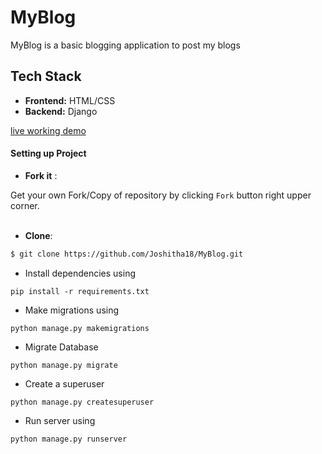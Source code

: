# MyBlog
MyBlog is a basic blogging application to post my blogs

## Tech Stack
- **Frontend:** HTML/CSS
- **Backend:** Django


[live working demo](http://joshitha.pythonanywhere.com/)


#### Setting up Project

- **Fork it** :

Get your own Fork/Copy of repository by clicking `Fork` button right upper corner.<br><br>

- **Clone**:

```sh
$ git clone https://github.com/Joshitha18/MyBlog.git

```
- Install dependencies using
```
pip install -r requirements.txt
```
- Make migrations using
```
python manage.py makemigrations
```
- Migrate Database
```
python manage.py migrate
```
- Create a superuser
```
python manage.py createsuperuser
```
- Run server using
```
python manage.py runserver
```
